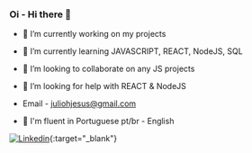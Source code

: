 ### Oi - Hi there 👋


- 🔭 I’m currently working on my projects
- 🌱 I’m currently learning JAVASCRIPT, REACT, NodeJS, SQL
- 👯 I’m looking to collaborate on any JS projects
- 🤔 I’m looking for help with REACT & NodeJS
- Email - juliohjesus@gmail.com

- :closed_book: I'm fluent in	Portuguese pt/br - English 

[![Linkedin](https://img.shields.io/badge/-Linkedin-blue?style=for-the-badge&logo=Linkedin)](https://www.linkedin.com/in/julio-h){:target="_blank"}
